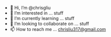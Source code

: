 - 👋 Hi, I’m @chrisgliu
- 👀 I’m interested in ... stuff
- 🌱 I’m currently learning ... stuff
- 💞️ I’m looking to collaborate on ... stuff
- 📫 How to reach me ... chrisliu317@gmail.com
